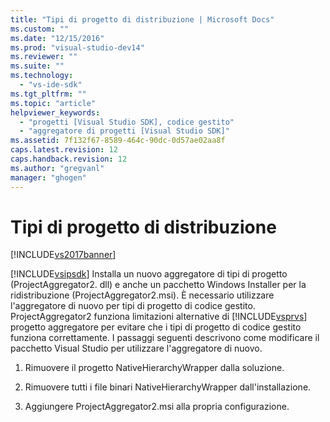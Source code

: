 ```yaml
---
title: "Tipi di progetto di distribuzione | Microsoft Docs"
ms.custom: ""
ms.date: "12/15/2016"
ms.prod: "visual-studio-dev14"
ms.reviewer: ""
ms.suite: ""
ms.technology: 
  - "vs-ide-sdk"
ms.tgt_pltfrm: ""
ms.topic: "article"
helpviewer_keywords: 
  - "progetti [Visual Studio SDK], codice gestito"
  - "aggregatore di progetti [Visual Studio SDK]"
ms.assetid: 7f132f67-8589-464c-90dc-0d57ae02aa8f
caps.latest.revision: 12
caps.handback.revision: 12
ms.author: "gregvanl"
manager: "ghogen"
---
```

# Tipi di progetto di distribuzione
[!INCLUDE[vs2017banner](../../code-quality/includes/vs2017banner.md)]

[!INCLUDE[vsipsdk](../../extensibility/includes/vsipsdk_md.md)] Installa un nuovo aggregatore di tipi di progetto \(ProjectAggregator2. dll\) e anche un pacchetto Windows Installer per la ridistribuzione \(ProjectAggregator2.msi\). È necessario utilizzare l'aggregatore di nuovo per tipi di progetto di codice gestito. ProjectAggregator2 funziona limitazioni alternative di [!INCLUDE[vsprvs](../../code-quality/includes/vsprvs_md.md)] progetto aggregatore per evitare che i tipi di progetto di codice gestito funziona correttamente. I passaggi seguenti descrivono come modificare il pacchetto Visual Studio per utilizzare l'aggregatore di nuovo.  
  
1.  Rimuovere il progetto NativeHierarchyWrapper dalla soluzione.  
  
2.  Rimuovere tutti i file binari NativeHierarchyWrapper dall'installazione.  
  
3.  Aggiungere ProjectAggregator2.msi alla propria configurazione.